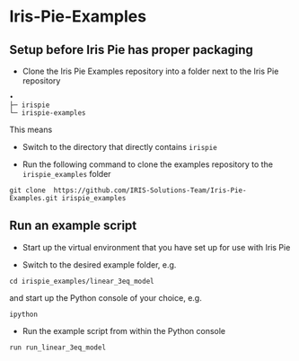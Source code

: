 # Iris-Pie-Examples

## Setup before Iris Pie has proper packaging

* Clone the Iris Pie Examples repository into a folder next to the Iris Pie repository

```
•
├─ irispie
└─ irispie-examples
```

This means 

* Switch to the directory that directly contains `irispie`

* Run the following command to clone the examples repository to the
  `irispie_examples` folder 

```
git clone  https://github.com/IRIS-Solutions-Team/Iris-Pie-Examples.git irispie_examples
```


## Run an example script

* Start up the virtual environment that you have set up for use with Iris Pie

* Switch to the desired example folder, e.g.

```
cd irispie_examples/linear_3eq_model
```

and start up the Python console of your choice, e.g.

```
ipython
```

* Run the example script from within the Python console

```
run run_linear_3eq_model
```

